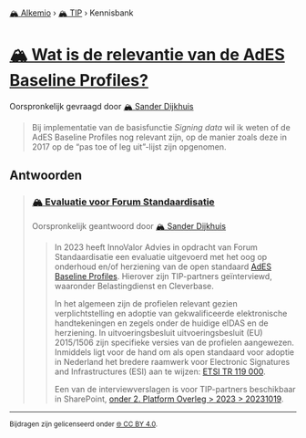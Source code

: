 [🏔️ Alkemio](https://welcome.alkem.io/) › [🏔️ TIP](https://alkem.io/tip/dashboard) › Kennisbank
# [🏔️ Wat is de relevantie van de AdES Baseline Profiles?](https://alkem.io/tip/collaboration/watisderelevantie-8063)
Oorspronkelijk gevraagd door [🏔️ Sander Dijkhuis](https://alkem.io/user/sander-dijkhuis-3912)
>Bij implementatie van de basisfunctie *Signing data* wil ik weten of de AdES Baseline Profiles nog relevant zijn, op de manier zoals deze in 2017 op de “pas toe of leg uit”-lijst zijn opgenomen.
## Antwoorden
>### [🏔️ Evaluatie voor Forum Standaardisatie](https://alkem.io/tip/collaboration/watisderelevantie-8063/posts/evaluatievoorforum-849)
>Oorspronkelijk geantwoord door [🏔️ Sander Dijkhuis](https://alkem.io/tip/collaboration/watisderelevantie-8063/posts/evaluatievoorforum-849)
>>In 2023 heeft InnoValor Advies in opdracht van Forum Standaardisatie een evaluatie uitgevoerd met het oog op onderhoud en/of herziening van de open standaard [AdES Baseline Profiles](https://www.forumstandaardisatie.nl/open-standaarden/ades-baseline-profiles). Hierover zijn TIP-partners geïnterviewd, waaronder Belastingdienst en Cleverbase.
>>
>>In het algemeen zijn de profielen relevant gezien verplichtstelling en adoptie van gekwalificeerde elektronische handtekeningen en zegels onder de huidige eIDAS en de herziening. In uitvoeringsbesluit uitvoeringsbesluit (EU) 2015/1506 zijn specifieke versies van de profielen aangewezen. Inmiddels ligt voor de hand om als open standaard voor adoptie in Nederland het bredere raamwerk voor Electronic Signatures and Infrastructures (ESI) aan te wijzen: [ETSI TR 119 000](https://www.etsi.org/standards#page=1\&search=TR119000).
>>
>>Een van de interviewverslagen is voor TIP-partners beschikbaar in SharePoint, [onder 2. Platform Overleg > 2023 > 20231019](https://dedigicampus.sharepoint.com/sites/Missie3Overheidalssterkedatapartner/Gedeelde%20documenten/Forms/AllItems.aspx?ga=1\&id=%2Fsites%2FMissie3Overheidalssterkedatapartner%2FGedeelde%20documenten%2FGeneral%2FTIP%2F2%2E%20Platform%20Overleg%2F2023%2F20231019%2F230922%20Innovalor%20Forum%20Standaardisatie%20Ades%20Interview%20Frans%20Hietbrink%2Epdf\&viewid=1b7d3a00%2De999%2D408c%2Da9fd%2Dcf05b40b7211\&parent=%2Fsites%2FMissie3Overheidalssterkedatapartner%2FGedeelde%20documenten%2FGeneral%2FTIP%2F2%2E%20Platform%20Overleg%2F2023%2F20231019).
* * *
<small>Bijdragen zijn gelicenseerd onder [🌐 CC BY 4.0](https://creativecommons.org/licenses/by/4.0/deed.nl).</small>
